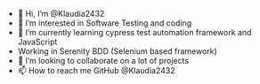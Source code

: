 - 👋 Hi, I’m @Klaudia2432
- 👀 I’m interested in Software Testing and coding
- 🌱 I’m currently learning cypress test automation framework and JavaScript
- Working in Serenity BDD (Selenium based framework)
- 💞️ I’m looking to collaborate on a lot of projects
- 📫 How to reach me GitHub @Klaudia2432

<!---
Klaudia2432/Klaudia2432 is a ✨ special ✨ repository because its `README.md` (this file) appears on your GitHub profile.
You can click the Preview link to take a look at your changes.
--->
